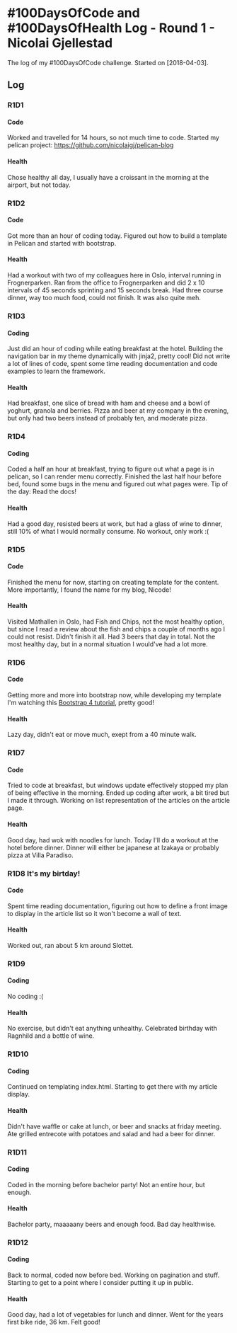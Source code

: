 # #100DaysOfCode and #100DaysOfHealth Log - Round 1 - Nicolai Gjellestad

The log of my #100DaysOfCode challenge. Started on [2018-04-03].

## Log

### R1D1 
#### Code
Worked and travelled for 14 hours, so not much time to code. Started my pelican project: https://github.com/nicolaigj/pelican-blog

#### Health
Chose healthy all day, I usually have a croissant in the morning at the airport, but not today. 

### R1D2
#### Code
Got more than an hour of coding today. Figured out how to build a template in Pelican and started with bootstrap. 

#### Health
Had a workout with two of my colleagues here in Oslo, interval running in Frognerparken. Ran from the office to Frognerparken and did 2 x 10 intervals of 45 seconds sprinting and 15 seconds break. Had three course dinner, way too much food, could not finish. It was also quite meh. 

### R1D3
#### Coding
Just did an hour of coding while eating breakfast at the hotel. Building the navigation bar in my theme dynamically with jinja2, pretty cool! Did not write a lot of lines of code, spent some time reading documentation and code examples to learn the framework. 

#### Health
Had breakfast, one slice of bread with ham and cheese and a bowl of yoghurt, granola and berries. Pizza and beer at my company in the evening, but only had two beers instead of probably ten, and moderate pizza. 

### R1D4
#### Coding
Coded a half an hour at breakfast, trying to figure out what a page is in pelican, so I can render menu correctly. Finished the last half hour before bed, found some bugs in the menu and figured out what pages were. Tip of the day: Read the docs!

#### Health
Had a good day, resisted beers at work, but had a glass of wine to dinner, still 10% of what I would normally consume. No workout, only work :(

### R1D5
#### Code
Finished the menu for now, starting on creating template for the content. More importantly, I found the name for my blog, Nicode!

#### Health
Visited Mathallen in Oslo, had Fish and Chips, not the most healthy option, but since I read a review about the fish and chips a couple of months ago I could not resist. Didn't finish it all. Had 3 beers that day in total. Not the most healthy day, but in a normal situation I would've had a lot more.

### R1D6
#### Code
Getting more and more into bootstrap now, while developing my template I'm watching this [Bootstrap 4 tutorial](https://www.youtube.com/watch?v=hnCmSXCZEpU), pretty good!

#### Health
Lazy day, didn't eat or move much, exept from a 40 minute walk. 

### R1D7
#### Code
Tried to code at breakfast, but windows update effectively stopped my plan of being effective in the morning. Ended up coding after work, a bit tired but I made it through. Working on list representation of the articles on the article page. 

#### Health
Good day, had wok with noodles for lunch. Today I'll do a workout at the hotel before dinner. Dinner will either be japanese at Izakaya or probably pizza at Villa Paradiso. 

### R1D8 It's my birtday!
#### Code
Spent time reading documentation, figuring out how to define a front image to display in the article list so it won't become a wall of text. 

#### Health
Worked out, ran about 5 km around Slottet. 

### R1D9 
#### Coding
No coding :(

#### Health
No exercise, but didn't eat anything unhealthy. Celebrated birthday with Ragnhild and a bottle of wine. 

### R1D10
#### Coding
Continued on templating index.html. Starting to get there with my article display. 

#### Health
Didn't have waffle or cake at lunch, or beer and snacks at friday meeting. Ate grilled entrecote with potatoes and salad and had a beer for dinner. 

### R1D11
#### Coding
Coded in the morning before bachelor party! Not an entire hour, but enough.

#### Health
Bachelor party, maaaaany beers and enough food. Bad day healthwise. 

### R1D12
#### Coding
Back to normal, coded now before bed. Working on pagination and stuff. Starting to get to a point where I consider putting it up in public. 

#### Health 
Good day, had a lot of vegetables for lunch and dinner. Went for the years first bike ride, 36 km. Felt good!